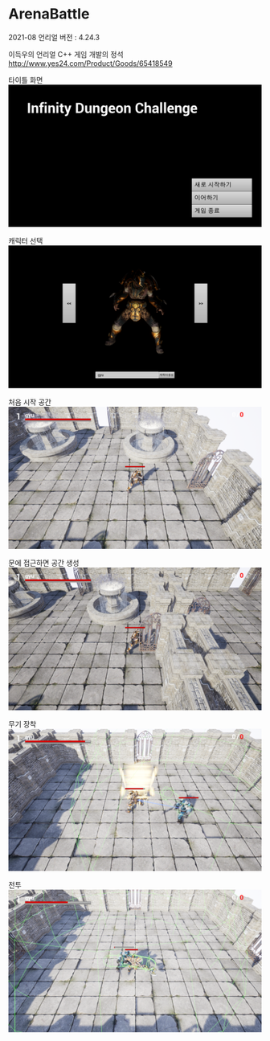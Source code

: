 # ArenaBattle
2021-08
언리얼 버전 : 4.24.3

이득우의 언리얼 C++ 게임 개발의 정석
http://www.yes24.com/Product/Goods/65418549

타이틀 화면
![title](./image/title.png)

캐릭터 선택
![title2](./image/title2.png)

처음 시작 공간
![1](./image/1.png)

문에 접근하면 공간 생성
![2](./image/2.png)

무기 장착
![3](./image/3.png)

전투
![4](./image/4.png)
